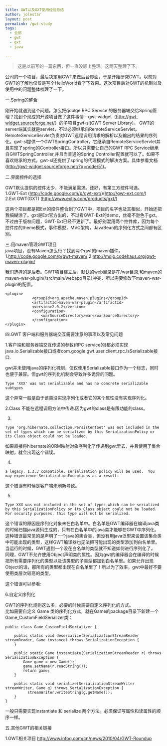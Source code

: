 ```yaml
---
title: GWT以及GXT使用经验总结
author: jolestar
layout: post
permalink: /gwt-study
tags:
  - 全部
  - gwt
  - gxt
  - java

---
```



> 这是以前写的一篇东西，但一直没顾上整理。这两天整理了下。

公司的一个项目，最后决定用GWT来做后台界面，于是开始研究GWT。以前对GWT的了解也仅仅是写个HelloWorld看了下效果。这次项目后对GWT的机制以及使用中的问题整体梳理了一下。

<!--more-->

一.Spring的整合

刚开始就遇到这个问题。怎么把goolge RPC Service 的服务器端交给Spring管理？找到个现成的开源项目做了这件事情－gwt-widget（<http://gwt-widget.sourceforge.net/>）的子项目gwt-sl(GWT Server Library)。 GWT的server端其实就是servlet，不过必须继承自RemoteServiceServlet。RemoteServiceServlet负责对GWT远程调用请求的解析以及输出的结果的序列化。gwt-sl提供一个GWTSpringController，它继承自RemoteServiceServlet并且实现了spring的Controller接口。所以只需要让自己的GWT RPC Service继承自GWTSpringController,并且当普通的Spring Controller配置就可以了。如果不喜欢继承的方式，gwt-sl还提供了spring的代理模式的解决方案。具体参看文档(<http://gwt-widget.sourceforge.net/?q=node/51>)。

二.界面控件的选择

GWT默认提供的控件太少，不能满足需求。还好，有第三方控件可选。  
1.GWT-Ext (<http://code.google.com/p/gwt-ext/>)(<http://gwt-ext.com/>)  
2.Ext GWT(GXT) (<http://www.extjs.com/products/gxt/>)

这两个项目都是把Ext的控件整合到了GWT中，项目的名字也及其相似，开始还把我搞糊涂了。gxt是Ext官方出的，不过看GWT-Ext的demo，丝毫不逊色于gxt。不过由于版权问题，GWT-Ext已经不更新了。最好别混用两个控件库，因为每个控件库的theme模式，事件模型，MVC架构，JavaBean的序列化方式之间都有区别。

三.用maven管理GWT项目  
java项目，没有Maven怎么行？找到两个gwt的maven插件。  
1.<http://code.google.com/p/gwt-maven/>
2.<http://mojo.codehaus.org/gwt-maven-plugin/>

我们选择的是后者。GWT项目建立后，默认的web目录是在/war目录,和maven的maven-war-plugin(/src/main/webapp目录)冲突，所以需要修改下maven-war-plugin的配置。

	<plugin>
                <groupId>org.apache.maven.plugins</groupId>
                <artifactId>maven-war-plugin</artifactId>
                <version>2.0.2</version>
                <configuration>
                    <warSourceDirectory>war</warSourceDirectory>
                </configuration>
	</plugin> 

四.GWT 客户端和服务器端交互需要注意的事项以及常见问题

1.客户端和服务器端交互传递的参数(RPC service的)都必须实现java.io.Serializable接口或者com.google.gwt.user.client.rpc.IsSerializable接口.

gwt并未使用java的序列化机制，仅仅使用Serializable接口作为一个标志，同时也便于兼容。但gwt的序列化机制会导致许多诡异的问题。

    Type 'XXX' was not serializable and has no concrete serializable subtypes

这个异常一般是由于该类没实现序列化或者它的某个属性没有实现序列化。

2.Class 不能在远程调用方法中传递.因为gwt的class是有限功能的class。

3.

    Type 'org.hibernate.collection.PersistentSet' was not included in the set of types which can be serialized by this SerializationPolicy or its Class object could not be loaded.

如果直接将hibernate的ORM映射对象序列化了传递到gwt里去，并且使用了集合映射，就会出现这个错误。

4.

    a legacy, 1.3.3 compatible, serialization policy will be used.  You may experience SerializationExceptions as a result.  

这个错误有时候是客户端未刷新导致。

5.

    Type XXX was not included in the set of types which can be serialized by this SerializationPolicy or its Class object could not be loaded. For security purposes, this type will not be serialized.
    

这个错误的原因是序列化对象未在白名单中。白名单是GWT编译器在编译java类的时候扫描java源码生成的，只有在白名单中的java类才能够在GWT中序列化。这种错误最常见的是声明了一个java的集合类，但没有用java泛型来设置该集合类中可能出现的类型，这样GWT编译器也无法把可能出现的类型添加到白名单里。当运行的时候，GWT遇到一个没在白名单的类型就不知道如何进行序列化了。  
同理，GWT不允许使用Object声明类的属性。因为gwt的编译器会在编译的时候把所有需要序列化的类型以及该类型的子类型都加到白名单里。如果允许出现Object的话，那所有的类型都出现在白名单里了！所以为了效率，gwt中最好不要使用类层次较高的类型。

这个错误可以参看:

6.自定义序列化

GWT的序列化规则这么多，必要的时候需要自定义序列化的方式。  
比如需要自定义 Game 类的序列化方式，就在Game的package目录下新建一个Game_CustomFieldSerializer类：

    public class Game_CustomFieldSerializer {
    
        public static void deserialize(SerializationStreamReader streamReader, Game instance) throws SerializationException {
        }
    
        public static Game instantiate(SerializationStreamReader r) throws SerializationException {
            Game game = new Game();
            game.setName(r.readString());
            return game;
        }
    
        public static void serialize(SerializationStreamWriter streamWriter, Game g) throws SerializationException {
              streamWriter.writeString(g.getName());
        }
    }

一般只需要实现instantiate 和 serialize 两个方法。必须保证写属性和读属性的顺序一样。

五.其他GWT的相关链接

1.GWT相关项目 <http://www.infoq.com/cn/news/2010/04/GWT-Roundup>